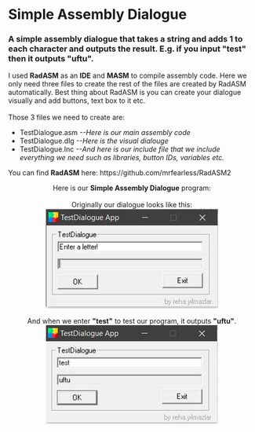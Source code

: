  <h1>Simple Assembly Dialogue</h1>
<h3>A simple assembly dialogue that takes a string and adds 1 to each character and outputs the result. E.g. if you input "test" then it outputs "uftu".</h3>

<p align="left">I used <strong>RadASM</strong> as an <strong>IDE</strong> and <strong>MASM</strong> to compile assembly code. Here we only need three files to create the rest of the files are created by RadASM automatically. Best thing about RadASM is you can create your dialogue visually and add buttons, text box to it etc.
<br>
 <br>Those 3 files we need to create are:
  <ul>
   <li>TestDialogue.asm <em>--Here is our main assembly code</em></li>
   <li>TestDialogue.dlg <em>--Here is the visual dialouge</em></li>
   <li>TestDialogue.Inc <em>--And here is our include file that we include everything we need such as libraries, button IDs, variables etc.</em></li>
  </ul>
You can find <strong>RadASM</strong> here: https://github.com/mrfearless/RadASM2
<p/>

<div align="center">
<p>
 Here is our <strong>Simple Assembly Dialogue</strong> program:<br><br>
Originally our dialogue looks like this:<br>
  <img src="https://github.com/rehayilmazlar/simpleAssemblyDialogue/blob/main/Images/1.JPG" />
</p>

<p>
 And when we enter <strong>"test"</strong> to test our program, it outputs <strong>"uftu"</strong>.<br>
  <img src="https://github.com/rehayilmazlar/simpleAssemblyDialogue/blob/main/Images/2.JPG" />
</p>
</div>
